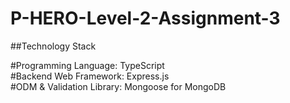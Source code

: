 # P-HERO-Level-2-Assignment-3

##Technology Stack

#Programming Language: TypeScript<br>
#Backend Web Framework: Express.js<br>
#ODM & Validation Library: Mongoose for MongoDB<br>
